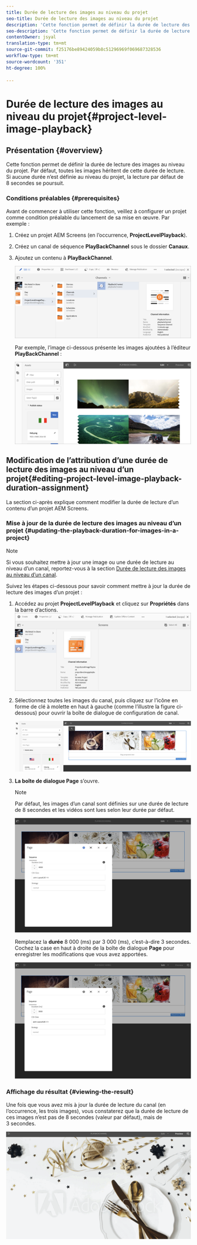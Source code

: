 ```yaml
---
title: Durée de lecture des images au niveau du projet
seo-title: Durée de lecture des images au niveau du projet
description: 'Cette fonction permet de définir la durée de lecture des images au niveau du projet. '
seo-description: 'Cette fonction permet de définir la durée de lecture des images au niveau du projet. '
contentOwner: jsyal
translation-type: tm+mt
source-git-commit: f25176be89424059b8c51296969f069687328536
workflow-type: tm+mt
source-wordcount: '351'
ht-degree: 100%

---
```



# Durée de lecture des images au niveau du projet{#project-level-image-playback}

## Présentation {#overview}

Cette fonction permet de définir la durée de lecture des images au niveau du projet. Par défaut, toutes les images héritent de cette durée de lecture. Si aucune durée n’est définie au niveau du projet, la lecture par défaut de 8 secondes se poursuit.

### Conditions préalables {#prerequisites}

Avant de commencer à utiliser cette fonction, veillez à configurer un projet comme condition préalable du lancement de sa mise en œuvre. Par exemple :

1. Créez un projet AEM Screens (en l’occurrence, **ProjectLevelPlayback**).

1. Créez un canal de séquence **PlayBackChannel** sous le dossier **Canaux**.

1. Ajoutez un contenu à **PlayBackChannel**.

   ![ressources](assets/image_playback1.png)

   Par exemple, l’image ci-dessous présente les images ajoutées à l’éditeur **PlayBackChannel** :

   ![ressources](assets/image_playback2.png)

## Modification de l’attribution d’une durée de lecture des images au niveau d’un projet{#editing-project-level-image-playback-duration-assignment}

La section ci-après explique comment modifier la durée de lecture d’un contenu d’un projet AEM Screens.

### Mise à jour de la durée de lecture des images au niveau d’un projet {#updating-the-playback-duration-for-images-in-a-project}


>[!NOTE]
>
>Si vous souhaitez mettre à jour une image ou une durée de lecture au niveau d’un canal, reportez-vous à la section [Durée de lecture des images au niveau d’un canal](channel-level-image-playback.md).

Suivez les étapes ci-dessous pour savoir comment mettre à jour la durée de lecture des images d’un projet :

1. Accédez au projet **ProjectLevelPlayback** et cliquez sur **Propriétés** dans la barre d’actions.
   ![ressources](assets/image_playback3.png)

1. Sélectionnez toutes les images du canal, puis cliquez sur l’icône en forme de clé à molette en haut à gauche (comme l’illustre la figure ci-dessous) pour ouvrir la boîte de dialogue de configuration de canal.

   ![screen_shot_2019-06-25at95945am](assets/screen_shot_2019-06-25at95945am.png)

1. **La boîte de dialogue Page** s’ouvre.

   >[!NOTE]
   >
   >Par défaut, les images d’un canal sont définies sur une durée de lecture de 8 secondes et les vidéos sont lues selon leur durée par défaut.

   ![screen_shot_2019-06-25at100343am](assets/screen_shot_2019-06-25at100343am.png)

   Remplacez la **durée** 8 000 (ms) par 3 000 (ms), c’est-à-dire 3 secondes. Cochez la case en haut à droite de la boîte de dialogue **Page** pour enregistrer les modifications que vous avez apportées.

   ![screen_shot_2019-06-25at101527am](assets/screen_shot_2019-06-25at101527am.png)

### Affichage du résultat {#viewing-the-result}

Une fois que vous avez mis à jour la durée de lecture du canal (en l’occurrence, les trois images), vous constaterez que la durée de lecture de ces images n’est pas de 8 secondes (valeur par défaut), mais de 3 secondes.

![channel_preview](assets/channel_preview.gif)

